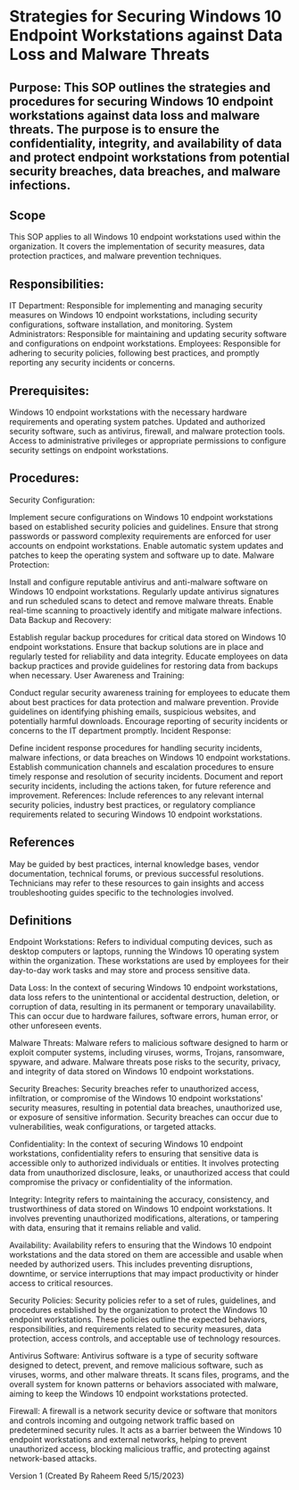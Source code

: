 # Strategies for Securing Windows 10 Endpoint Workstations against Data Loss and Malware Threats


## Purpose: This SOP outlines the strategies and procedures for securing Windows 10 endpoint workstations against data loss and malware threats. The purpose is to ensure the confidentiality, integrity, and availability of data and protect endpoint workstations from potential security breaches, data breaches, and malware infections.

## Scope
This SOP applies to all Windows 10 endpoint workstations used within the organization. It covers the implementation of security measures, data protection practices, and malware prevention techniques.

## Responsibilities:

IT Department: Responsible for implementing and managing security measures on Windows 10 endpoint workstations, including security configurations, software installation, and monitoring.
System Administrators: Responsible for maintaining and updating security software and configurations on endpoint workstations.
Employees: Responsible for adhering to security policies, following best practices, and promptly reporting any security incidents or concerns.

## Prerequisites:

Windows 10 endpoint workstations with the necessary hardware requirements and operating system patches.
Updated and authorized security software, such as antivirus, firewall, and malware protection tools.
Access to administrative privileges or appropriate permissions to configure security settings on endpoint workstations.

## Procedures:

Security Configuration:

Implement secure configurations on Windows 10 endpoint workstations based on established security policies and guidelines.
Ensure that strong passwords or password complexity requirements are enforced for user accounts on endpoint workstations.
Enable automatic system updates and patches to keep the operating system and software up to date.
Malware Protection:

Install and configure reputable antivirus and anti-malware software on Windows 10 endpoint workstations.
Regularly update antivirus signatures and run scheduled scans to detect and remove malware threats.
Enable real-time scanning to proactively identify and mitigate malware infections.
Data Backup and Recovery:

Establish regular backup procedures for critical data stored on Windows 10 endpoint workstations.
Ensure that backup solutions are in place and regularly tested for reliability and data integrity.
Educate employees on data backup practices and provide guidelines for restoring data from backups when necessary.
User Awareness and Training:

Conduct regular security awareness training for employees to educate them about best practices for data protection and malware prevention.
Provide guidelines on identifying phishing emails, suspicious websites, and potentially harmful downloads.
Encourage reporting of security incidents or concerns to the IT department promptly.
Incident Response:

Define incident response procedures for handling security incidents, malware infections, or data breaches on Windows 10 endpoint workstations.
Establish communication channels and escalation procedures to ensure timely response and resolution of security incidents.
Document and report security incidents, including the actions taken, for future reference and improvement.
References: Include references to any relevant internal security policies, industry best practices, or regulatory compliance requirements related to securing Windows 10 endpoint workstations.

## References 
May be guided by best practices, internal knowledge bases, vendor documentation, technical forums, or previous successful resolutions. Technicians may refer to these resources to gain insights and access troubleshooting guides specific to the technologies involved.



## Definitions

Endpoint Workstations: Refers to individual computing devices, such as desktop computers or laptops, running the Windows 10 operating system within the organization. These workstations are used by employees for their day-to-day work tasks and may store and process sensitive data.

Data Loss: In the context of securing Windows 10 endpoint workstations, data loss refers to the unintentional or accidental destruction, deletion, or corruption of data, resulting in its permanent or temporary unavailability. This can occur due to hardware failures, software errors, human error, or other unforeseen events.

Malware Threats: Malware refers to malicious software designed to harm or exploit computer systems, including viruses, worms, Trojans, ransomware, spyware, and adware. Malware threats pose risks to the security, privacy, and integrity of data stored on Windows 10 endpoint workstations.

Security Breaches: Security breaches refer to unauthorized access, infiltration, or compromise of the Windows 10 endpoint workstations' security measures, resulting in potential data breaches, unauthorized use, or exposure of sensitive information. Security breaches can occur due to vulnerabilities, weak configurations, or targeted attacks.

Confidentiality: In the context of securing Windows 10 endpoint workstations, confidentiality refers to ensuring that sensitive data is accessible only to authorized individuals or entities. It involves protecting data from unauthorized disclosure, leaks, or unauthorized access that could compromise the privacy or confidentiality of the information.

Integrity: Integrity refers to maintaining the accuracy, consistency, and trustworthiness of data stored on Windows 10 endpoint workstations. It involves preventing unauthorized modifications, alterations, or tampering with data, ensuring that it remains reliable and valid.

Availability: Availability refers to ensuring that the Windows 10 endpoint workstations and the data stored on them are accessible and usable when needed by authorized users. This includes preventing disruptions, downtime, or service interruptions that may impact productivity or hinder access to critical resources.

Security Policies: Security policies refer to a set of rules, guidelines, and procedures established by the organization to protect the Windows 10 endpoint workstations. These policies outline the expected behaviors, responsibilities, and requirements related to security measures, data protection, access controls, and acceptable use of technology resources.

Antivirus Software: Antivirus software is a type of security software designed to detect, prevent, and remove malicious software, such as viruses, worms, and other malware threats. It scans files, programs, and the overall system for known patterns or behaviors associated with malware, aiming to keep the Windows 10 endpoint workstations protected.

Firewall: A firewall is a network security device or software that monitors and controls incoming and outgoing network traffic based on predetermined security rules. It acts as a barrier between the Windows 10 endpoint workstations and external networks, helping to prevent unauthorized access, blocking malicious traffic, and protecting against network-based attacks.


Version 1 (Created By Raheem Reed 5/15/2023)




